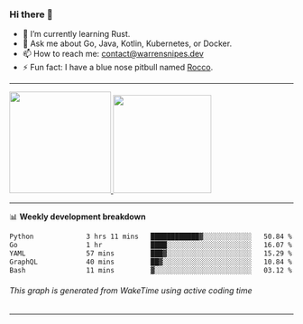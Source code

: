### Hi there 👋

- 🌱 I’m currently learning Rust.
- 💬 Ask me about Go, Java, Kotlin, Kubernetes, or Docker.
- 📫 How to reach me: contact@warrensnipes.dev
- ⚡ Fun fact: I have a blue nose pitbull named [Rocco](https://i.imgur.com/iLsSCKu.jpg).

-------


<a href="https://github.com/LockedThread/LockedThread">
  <img height="180em" src="https://github-readme-stats.vercel.app/api?username=LockedThread&theme=transparent&bg_color=00000000&show_icons=true&count_private=true" />
  <img height="174em" src="https://github-readme-stats.vercel.app/api/top-langs?username=LockedThread&theme=transparent&layout=compact&hide_progress=true&bg_color=00000000" />
  </a>

-------

📊 **Weekly development breakdown**
<!--START_SECTION:waka-->

```txt
Python             3 hrs 11 mins   ████████████▓░░░░░░░░░░░░   50.84 %
Go                 1 hr            ████░░░░░░░░░░░░░░░░░░░░░   16.07 %
YAML               57 mins         ███▓░░░░░░░░░░░░░░░░░░░░░   15.29 %
GraphQL            40 mins         ██▓░░░░░░░░░░░░░░░░░░░░░░   10.84 %
Bash               11 mins         ▓░░░░░░░░░░░░░░░░░░░░░░░░   03.12 %
```

<!--END_SECTION:waka-->
###### *This graph is generated from WakeTime using active coding time*
-------
